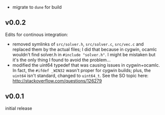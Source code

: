 
- migrate to `dune` for build

## v0.0.2

Edits for continous integration:
- removed symlinks of `src/solver.h`, `src/solver.c`, `src/vec.c`
  and replaced them by the actual files; I did that because
  in cygwin, ocamlc wouldn't find solver.h in `#include "solver.h"`.
  I might be mistaken but it's the only thing I found to avoid the
  problem...
- modified the uint64 typedef that was causing issues in cygwin+ocamlc.
  In fact, the `#ifdef _WIN32` wasn't proper for cygwin builds;
  plus, the `uint64` isn't standard, changed to `uint64_t`.
  See the SO topic here: http://stackoverflow.com/questions/126279

## v0.0.1

initial release
